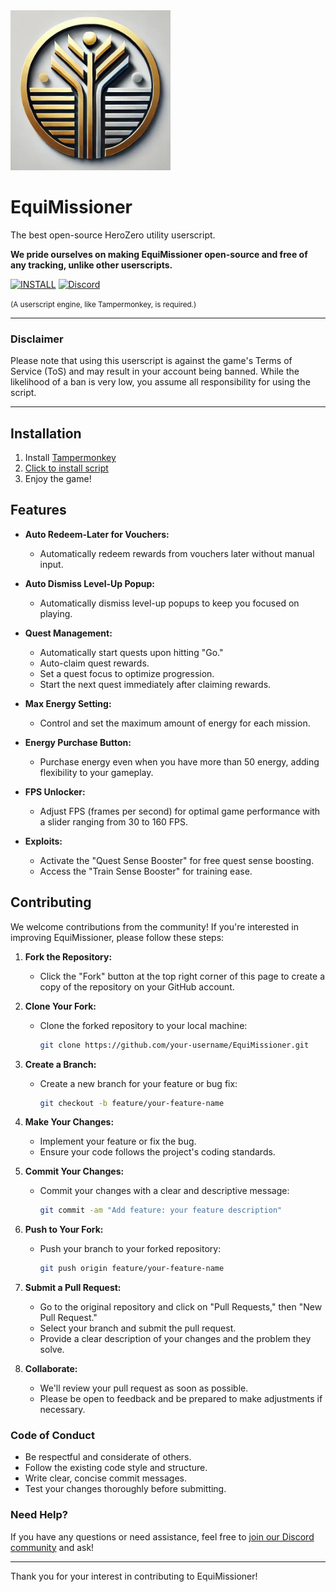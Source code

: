 <img src="https://github.com/Equihub/EquiMissioner/blob/main/equimissioner.jpg?raw=true" alt="EquiMissioner Logo" width="256px">

# EquiMissioner
The best open-source HeroZero utility userscript.

**We pride ourselves on making EquiMissioner open-source and free of any tracking, unlike other userscripts.**

[![INSTALL](https://img.shields.io/badge/INSTALL-GREEN?style=for-the-badge)](https://raw.githubusercontent.com/Equihub/EquiMissioner/refs/heads/main/EquiMissioner.user.js)
[![Discord](https://img.shields.io/badge/Join%20our%20Discord-7289DA?style=for-the-badge&logo=discord&logoColor=white)](https://discord.gg/ZEXdQreFxF)

<small>(A userscript engine, like Tampermonkey, is required.)</small>

---

### **Disclaimer**

Please note that using this userscript is against the game's Terms of Service (ToS) and may result in your account being banned. While the likelihood of a ban is very low, you assume all responsibility for using the script.

---

## Installation

1. Install [Tampermonkey](https://tampermonkey.net/)
2. [Click to install script](https://raw.githubusercontent.com/Equihub/EquiMissioner/refs/heads/main/EquiMissioner.user.js)
3. Enjoy the game!

## Features

- **Auto Redeem-Later for Vouchers:**
  - Automatically redeem rewards from vouchers later without manual input.

- **Auto Dismiss Level-Up Popup:**
  - Automatically dismiss level-up popups to keep you focused on playing.

- **Quest Management:**
  - Automatically start quests upon hitting "Go."
  - Auto-claim quest rewards.
  - Set a quest focus to optimize progression.
  - Start the next quest immediately after claiming rewards.

- **Max Energy Setting:**
  - Control and set the maximum amount of energy for each mission.

- **Energy Purchase Button:**
  - Purchase energy even when you have more than 50 energy, adding flexibility to your gameplay.

- **FPS Unlocker:**
  - Adjust FPS (frames per second) for optimal game performance with a slider ranging from 30 to 160 FPS.

- **Exploits:**
  - Activate the "Quest Sense Booster" for free quest sense boosting.
  - Access the "Train Sense Booster" for training ease.

## Contributing

We welcome contributions from the community! If you're interested in improving EquiMissioner, please follow these steps:

1. **Fork the Repository:**
   - Click the "Fork" button at the top right corner of this page to create a copy of the repository on your GitHub account.

2. **Clone Your Fork:**
   - Clone the forked repository to your local machine:
     ```bash
     git clone https://github.com/your-username/EquiMissioner.git
     ```

3. **Create a Branch:**
   - Create a new branch for your feature or bug fix:
     ```bash
     git checkout -b feature/your-feature-name
     ```

4. **Make Your Changes:**
   - Implement your feature or fix the bug.
   - Ensure your code follows the project's coding standards.

5. **Commit Your Changes:**
   - Commit your changes with a clear and descriptive message:
     ```bash
     git commit -am "Add feature: your feature description"
     ```

6. **Push to Your Fork:**
   - Push your branch to your forked repository:
     ```bash
     git push origin feature/your-feature-name
     ```

7. **Submit a Pull Request:**
   - Go to the original repository and click on "Pull Requests," then "New Pull Request."
   - Select your branch and submit the pull request.
   - Provide a clear description of your changes and the problem they solve.

8. **Collaborate:**
   - We'll review your pull request as soon as possible.
   - Please be open to feedback and be prepared to make adjustments if necessary.

### Code of Conduct

- Be respectful and considerate of others.
- Follow the existing code style and structure.
- Write clear, concise commit messages.
- Test your changes thoroughly before submitting.

### Need Help?

If you have any questions or need assistance, feel free to [join our Discord community](https://discord.gg/ZEXdQreFxF) and ask!

---

Thank you for your interest in contributing to EquiMissioner!
